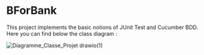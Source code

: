 # BForBank
This project implements the basic notions of JUnit Test and Cucumber BDD. 
Here you can find below the class diagram : 


![Diagramme_Classe_Projet drawio(1)](https://github.com/dublinM/BForBank/assets/91605817/520c6fbd-0aa6-4be4-8e0a-502cec159593)
